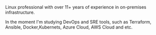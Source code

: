 Linux professional with over 11+ years of experience in on-premises infrastructure.

In the moment I'm studying DevOps and SRE tools, such as Terraform, Ansible, Docker,Kubernets, Azure Cloud, AWS Cloud and etc.

